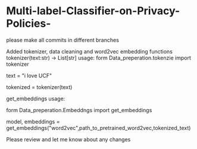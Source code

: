 # Multi-label-Classifier-on-Privacy-Policies-
please make all commits in different branches

Added tokenizer, data cleaning and word2vec embedding functions
tokenizer(text:str) -> List[str]
usage:
form Data_preperation.tokenzie import tokenizer


text = "i love UCF"

tokenized = tokenizer(text)


get_embeddings usage:


form Data_preperation.Embeddngs import get_embeddings


model, embeddings = get_embeddings("word2vec",path_to_pretrained_word2vec,tokenized_text)



Please review and let me know about any changes
